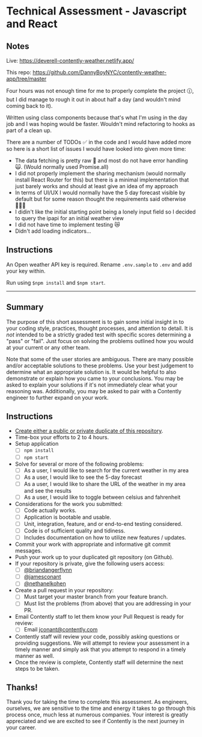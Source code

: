# Technical Assessment - Javascript and React

## Notes

Live: https://deverell-contently-weather.netlify.app/

This repo: https://github.com/DannyBoyNYC/contently-weather-app/tree/master

Four hours was not enough time for me to properly complete the project 🕧, but I did manage to rough it out in about half a day (and wouldn't mind coming back to it).

Written using class components because that's what I'm using in the day job and I was hoping would be faster. Wouldn't mind refactoring to hooks as part of a clean up.

There are a number of TODOs ✅ in the code and I would have added more so here is a short list of issues I would have looked into given more time:

- The data fetching is pretty raw 🥩 and most do not have error handling 🙀. (Would normally used Promise.all)
- I did not properly implement the sharing mechanism (would normally install React Router for this) but there is a minimal implementation that just barely works and should at least give an idea of my approach
- In terms of UI/UX I would normally have the 5 day forecast visible by default but for some reason thought the requirements said otherwise 🤷🏼‍♂️
- I didin't like the initial starting point being a lonely input field so I decided to query the ipapi for an initial weather view
- I did not have time to implement testing 😿
- Didn't add loading indicators...

## Instructions

An Open weather API key is required. Rename `.env.sample` to `.env` and add your key within.

Run using `$npm install` and `$npm start`.

---

## Summary

The purpose of this short assessment is to gain some initial insight in to your
coding style, practices, thought processes, and attention to detail. It is
_not_ intended to be a strictly graded test with specific scores determining
a "pass" or "fail". Just focus on solving the problems outlined how you would
at your current or any other team.

Note that some of the user stories are ambiguous. There are many possible and/or
acceptable solutions to these problems. Use your best judgement to determine
what an appropriate solution is. It would be helpful to also demonstrate or
explain how you came to your conclusions. You may be asked to explain your
solutions if it's not immediately clear what your reasoning was. Additionally,
you may be asked to pair with a Contently engineer to further expand on your
work.

## Instructions

- [Create either a public or private duplicate of this repository](https://help.github.com/en/github/creating-cloning-and-archiving-repositories/duplicating-a-repository).
- Time-box your efforts to 2 to 4 hours.
- Setup application
  - [ ] `npm install`
  - [ ] `npm start`
- Solve for several or more of the following problems:
  - [ ] As a user, I would like to search for the current weather in my area
  - [ ] As a user, I would like to see the 5-day forecast
  - [ ] As a user, I would like to share the URL of the weather in my area
        and see the results
  - [ ] As a user, I would like to toggle between celsius and fahrenheit
- Considerations for the work you submitted:
  - [ ] Code actually works.
  - [ ] Application is bootable and usable.
  - [ ] Unit, integration, feature, and or end-to-end testing considered.
  - [ ] Code is of sufficient quality and tidiness.
  - [ ] Includes documentation on how to utilize new features / updates.
- Commit your work with appropriate and informative git commit messages.
- Push your work up to your duplicated git repository (on Github).
- If your repository is private, give the following users access:
  - [ ] [@briandangerflynn](https://github.com/briandangerflynn)
  - [ ] [@jamesconant](https://github.com/jamesconant/)
  - [ ] [@nethanelkohen](https://github.com/nethanelkohen)
- Create a pull request in your repository:
  - [ ] Must target your master branch from your feature branch.
  - [ ] Must list the problems (from above) that you are addressing in your
        PR.
- Email Contently staff to let them know your Pull Request is ready for review:
  - [ ] Email [jconant@contently.com](jconant@contently.com)
- Contently staff will review your code, possibly asking questions or providing
  suggestions. We will attempt to review your assessment in a timely manner
  and simply ask that you attempt to respond in a timely manner as well.
- Once the review is complete, Contently staff will determine the next steps to
  be taken.

## Thanks!

Thank you for taking the time to complete this assessment. As engineers,
ourselves, we are sensitive to the time and energy it takes to go through this
process once, much less at numerous companies. Your interest is greatly
appreciated and we are excited to see if Contently is the next journey in your
career.
